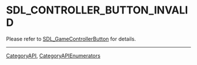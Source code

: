 # SDL_CONTROLLER_BUTTON_INVALID

Please refer to [SDL_GameControllerButton](SDL_GameControllerButton) for details.

----
[CategoryAPI](CategoryAPI), [CategoryAPIEnumerators](CategoryAPIEnumerators)

